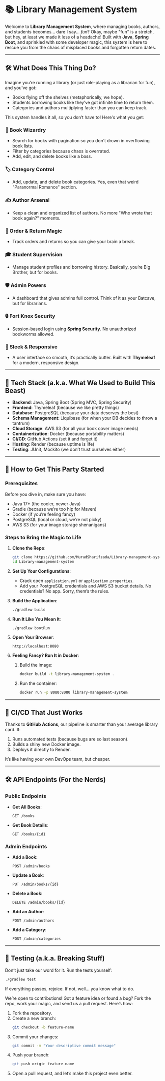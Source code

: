 # 📚 Library Management System

Welcome to **Library Management System**, where managing books, authors, and students becomes... dare I say... *fun*? Okay, maybe "fun" is a stretch, but hey, at least we made it less of a headache! Built with **Java**, **Spring Boot**, and sprinkled with some developer magic, this system is here to rescue you from the chaos of misplaced books and forgotten return dates.

---

## 🛠 What Does This Thing Do?

Imagine you’re running a library (or just role-playing as a librarian for fun), and you’ve got:
- Books flying off the shelves (metaphorically, we hope).
- Students borrowing books like they’ve got infinite time to return them.
- Categories and authors multiplying faster than you can keep track.

This system handles it all, so you don’t have to! Here's what you get:

### 📖 Book Wizardry
- Search for books with pagination so you don't drown in overflowing book lists.
- Filter by categories because chaos is overrated.
- Add, edit, and delete books like a boss.

### 🏷 Category Control
- Add, update, and delete book categories. Yes, even that weird "Paranormal Romance" section.

### ✍️ Author Arsenal
- Keep a clean and organized list of authors. No more "Who wrote that book again?" moments.

### 🔄 Order & Return Magic
- Track orders and returns so you can give your brain a break.

### 🎓 Student Supervision
- Manage student profiles and borrowing history. Basically, you’re Big Brother, but for books.

### 🛡 Admin Powers
- A dashboard that gives admins full control. Think of it as your Batcave, but for librarians.

### 🔒 Fort Knox Security
- Session-based login using **Spring Security**. No unauthorized bookworms allowed.

### 📱 Sleek & Responsive
- A user interface so smooth, it’s practically butter. Built with **Thymeleaf** for a modern, responsive design.

---

## 🧰 Tech Stack (a.k.a. What We Used to Build This Beast)

- **Backend**: Java, Spring Boot (Spring MVC, Spring Security)
- **Frontend**: Thymeleaf (because we like pretty things)
- **Database**: PostgreSQL (because your data deserves the best)
- **Schema Management**: Liquibase (for when your DB decides to throw a tantrum)
- **Cloud Storage**: AWS S3 (for all your book cover image needs)
- **Containerization**: Docker (because portability matters)
- **CI/CD**: GitHub Actions (set it and forget it)
- **Hosting**: Render (because uptime is life)
- **Testing**: JUnit, Mockito (we don’t trust ourselves either)

---

## 🚀 How to Get This Party Started

### Prerequisites
Before you dive in, make sure you have:
- Java 17+ (the cooler, newer Java)
- Gradle (because we’re too hip for Maven)
- Docker (if you’re feeling fancy)
- PostgreSQL (local or cloud, we’re not picky)
- AWS S3 (for your image storage shenanigans)

### Steps to Bring the Magic to Life

1. **Clone the Repo**:
   ```bash
   git clone https://github.com/MuradSharifzada/Library-management-system.git
   cd Library-management-system
   ```

2. **Set Up Your Configurations**:
   - Crack open `application.yml` or `application.properties`.
   - Add your PostgreSQL credentials and AWS S3 bucket details. No credentials? No app. Sorry, them’s the rules.

3. **Build the Application**:
   ```bash
   ./gradlew build
   ```

4. **Run It Like You Mean It**:
   ```bash
   ./gradlew bootRun
   ```

5. **Open Your Browser**:
   ```
   http://localhost:8080
   ```

6. **Feeling Fancy? Run It in Docker**:
   1. Build the image:
      ```bash
      docker build -t library-management-system .
      ```
   2. Run the container:
      ```bash
      docker run -p 8080:8080 library-management-system
      ```
---

## 🔄 CI/CD That Just Works

Thanks to **GitHub Actions**, our pipeline is smarter than your average library card. It:
1. Runs automated tests (because bugs are so last season).
2. Builds a shiny new Docker image.
3. Deploys it directly to Render.

It’s like having your own DevOps team, but cheaper.

---

## 🛠 API Endpoints (For the Nerds)

### Public Endpoints
- **Get All Books**:
  ```
  GET /books
  ```
- **Get Book Details**:
  ```
  GET /books/{id}
  ```

### Admin Endpoints
- **Add a Book**:
  ```
  POST /admin/books
  ```
- **Update a Book**:
  ```
  PUT /admin/books/{id}
  ```
- **Delete a Book**:
  ```
  DELETE /admin/books/{id}
  ```
- **Add an Author**:
  ```
  POST /admin/authors
  ```
- **Add a Category**:
  ```
  POST /admin/categories
  ```

---

## 🧪 Testing (a.k.a. Breaking Stuff)

Don’t just take our word for it. Run the tests yourself:
```bash
./gradlew test
```

If everything passes, rejoice. If not, well… you know what to do.


We’re open to contributions! Got a feature idea or found a bug? Fork the repo, work your magic, and send us a pull request. Here’s how:
1. Fork the repository.
2. Create a new branch:
   ```bash
   git checkout -b feature-name
   ```
3. Commit your changes:
   ```bash
   git commit -m "Your descriptive commit message"
   ```
4. Push your branch:
   ```bash
   git push origin feature-name
   ```
5. Open a pull request, and let’s make this project even better.

